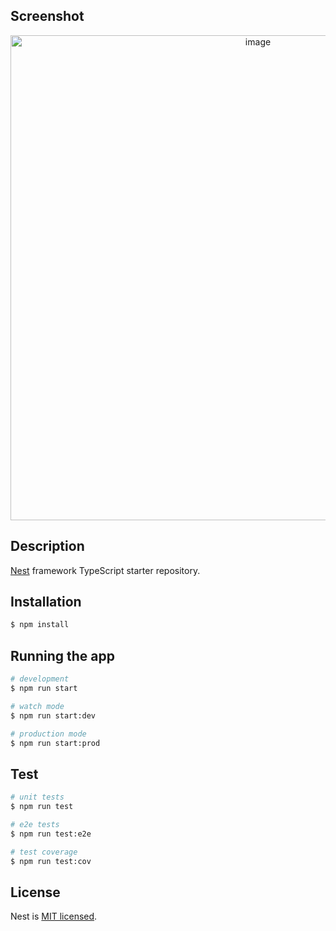 ## Screenshot
<p align="center">
<img width="776" alt="image" src="https://user-images.githubusercontent.com/38419585/202737365-e4c415fb-834e-4c69-80a5-5711ede8c7b0.png">
</p>

## Description

[Nest](https://github.com/nestjs/nest) framework TypeScript starter repository.

## Installation

```bash
$ npm install
```

## Running the app

```bash
# development
$ npm run start

# watch mode
$ npm run start:dev

# production mode
$ npm run start:prod
```

## Test

```bash
# unit tests
$ npm run test

# e2e tests
$ npm run test:e2e

# test coverage
$ npm run test:cov
```

## License

Nest is [MIT licensed](LICENSE).
